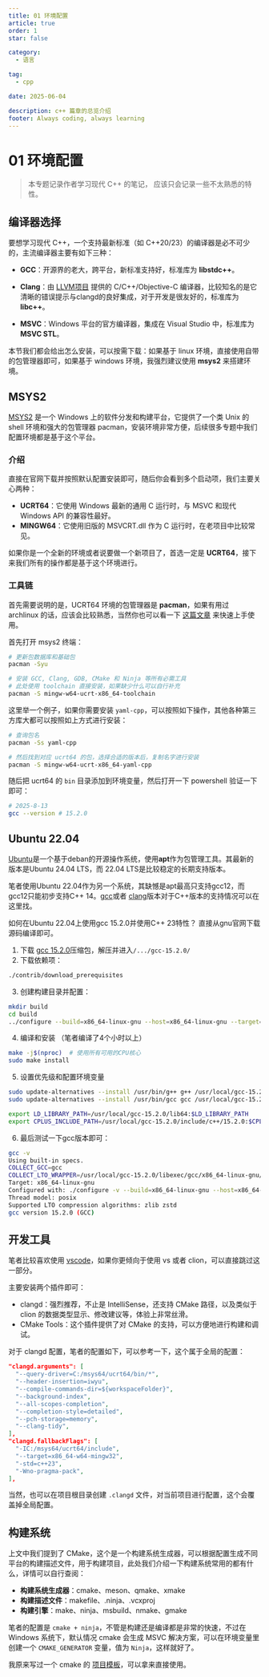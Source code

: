 ```yaml
---
title: 01 环境配置
article: true
order: 1
star: false

category:
  - 语言

tag:
  - cpp

date: 2025-06-04

description: c++ 篇章的总览介绍
footer: Always coding, always learning
---
```


<!-- more -->

# 01 环境配置

> 本专题记录作者学习现代 C++ 的笔记， 应该只会记录一些不太熟悉的特性。

## 编译器选择

要想学习现代 C++，一个支持最新标准（如 C++20/23）的编译器是必不可少的，主流编译器主要有如下三种：

- **GCC**：开源界的老大，跨平台，新标准支持好，标准库为 **libstdc++**。

- **Clang**：由 [LLVM项目](https://github.com/llvm/llvm-project) 提供的 C/C++/Objective-C 编译器，比较知名的是它清晰的错误提示与clangd的良好集成，对于开发是很友好的，标准库为 **libc++**。

- **MSVC**：Windows 平台的官方编译器，集成在 Visual Studio 中，标准库为 **MSVC STL**。

本节我们都会给出怎么安装，可以按需下载：如果基于 linux 环境，直接使用自带的包管理器即可，如果基于 windows 环境，我强烈建议使用 **msys2** 来搭建环境。

## MSYS2

[MSYS2](https://www.msys2.org/) 是一个 Windows 上的软件分发和构建平台，它提供了一个类 Unix 的 shell 环境和强大的包管理器 pacman，安装环境非常方便，后续很多专题中我们配置环境都是基于这个平台。

### 介绍

直接在官网下载并按照默认配置安装即可，随后你会看到多个启动项，我们主要关心两种：

- **UCRT64**：它使用 Windows 最新的通用 C 运行时，与 MSVC 和现代 Windows API 的兼容性最好。
- **MINGW64**：它使用旧版的 MSVCRT.dll 作为 C 运行时，在老项目中比较常见。

如果你是一个全新的环境或者说要做一个新项目了，首选一定是 **UCRT64**，接下来我们所有的操作都是基于这个环境进行。

### 工具链

首先需要说明的是，UCRT64 环境的包管理器是 **pacman**，如果有用过 archlinux 的话，应该会比较熟悉，当然你也可以看一下 [这篇文章](https://www.atlantic.net/dedicated-server-hosting/how-to-use-pacman-in-arch-linux/) 来快速上手使用。

首先打开 msys2 终端：

```bash
# 更新包数据库和基础包
pacman -Syu

# 安装 GCC, Clang, GDB, CMake 和 Ninja 等所有必需工具
# 此处使用 toolchain 直接安装，如果缺少什么可以自行补充
pacman -S mingw-w64-ucrt-x86_64-toolchain
```

这里举一个例子，如果你需要安装 `yaml-cpp`，可以按照如下操作，其他各种第三方库大都可以按照如上方式进行安装：

```bash
# 查询包名
pacman -Ss yaml-cpp

# 然后找到对应 ucrt64 的包，选择合适的版本后，复制名字进行安装
pacman -S mingw-w64-ucrt-x86_64-yaml-cpp
```

随后把 ucrt64 的 `bin` 目录添加到环境变量，然后打开一下 powershell 验证一下即可：

```bash
# 2025-8-13
gcc --version # 15.2.0
```

## Ubuntu 22.04

[Ubuntu](https://ubuntu.com/desktop)是一个基于deban的开源操作系统，使用**apt**作为包管理工具。其最新的版本是Ubuntu 24.04 LTS，而 22.04 LTS是比较稳定的长期支持版本。

笔者使用Ubuntu 22.04作为另一个系统，其缺憾是apt最高只支持gcc12，而gcc12只能初步支持C++ 14。[gcc](https://gcc.gnu.org/projects/cxx-status.html)或者 [clang](https://clang.llvm.org/cxx_status.html)版本对于C++版本的支持情况可以在这里找。

如何在Ubuntu 22.04上使用gcc 15.2.0并使用C++ 23特性？ 直接从gnu官网下载源码编译即可。

1. 下载 [gcc 15.2.0](https://ftp.gnu.org/gnu/gcc/gcc-15.2.0/)压缩包，解压并进入`/.../gcc-15.2.0/`
2. 下载依赖项：
```bash
./contrib/download_prerequisites
```
3. 创建构建目录并配置：
```bash
mkdir build
cd build
../configure --build=x86_64-linux-gnu --host=x86_64-linux-gnu --target=x86_64-linux-gnu --prefix=/usr/local/gcc-15.2.0 --enable-checking=release --enable-languages=c,c++ --disable-multilib --program-suffix=-15.2.0
```
4. 编译和安装 （笔者编译了4个小时以上）
```bash
make -j$(nproc)  # 使用所有可用的CPU核心
sudo make install
```
5. 设置优先级和配置环境变量
```bash
sudo update-alternatives --install /usr/bin/g++ g++ /usr/local/gcc-15.2.0/bin/g++-15.2.0 150
sudo update-alternatives --install /usr/bin/gcc gcc /usr/local/gcc-15.2.0/bin/gcc-15.2.0 150

export LD_LIBRARY_PATH=/usr/local/gcc-15.2.0/lib64:$LD_LIBRARY_PATH
export CPLUS_INCLUDE_PATH=/usr/local/gcc-15.2.0/include/c++/15.2.0:$CPLUS_INCLUDE_PATH
```

6. 最后测试一下gcc版本即可：
```bash
gcc -v
Using built-in specs.
COLLECT_GCC=gcc
COLLECT_LTO_WRAPPER=/usr/local/gcc-15.2.0/libexec/gcc/x86_64-linux-gnu/15.2.0/lto-wrapper
Target: x86_64-linux-gnu
Configured with: ./configure -v --build=x86_64-linux-gnu --host=x86_64-linux-gnu --target=x86_64-linux-gnu --prefix=/usr/local/gcc-15.2.0 --enable-checking=release --enable-languages=c,c++ --disable-multilib --program-suffix=-15.2.0
Thread model: posix
Supported LTO compression algorithms: zlib zstd
gcc version 15.2.0 (GCC)
```

## 开发工具

笔者比较喜欢使用 [vscode](https://code.visualstudio.com/)，如果你更倾向于使用 vs 或者 clion，可以直接跳过这一部分。

主要安装两个插件即可：

- clangd：强烈推荐，不止是 IntelliSense，还支持 CMake 路径，以及类似于 clion 的数据类型显示、修改建议等，体验上非常丝滑。
- CMake Tools：这个插件提供了对 CMake 的支持，可以方便地进行构建和调试。

对于 clangd 配置，笔者的配置如下，可以参考一下，这个属于全局的配置：

```json
"clangd.arguments": [
  "--query-driver=C:/msys64/ucrt64/bin/*",
  "--header-insertion=iwyu",
  "--compile-commands-dir=${workspaceFolder}",
  "--background-index",
  "--all-scopes-completion",
  "--completion-style=detailed",
  "--pch-storage=memory",
  "--clang-tidy",
],
"clangd.fallbackFlags": [
  "-IC:/msys64/ucrt64/include",
  "--target=x86_64-w64-mingw32",
  "-std=c++23",
  "-Wno-pragma-pack",
],
```

当然，也可以在项目根目录创建 `.clangd` 文件，对当前项目进行配置，这个会覆盖掉全局配置。

## 构建系统

上文中我们提到了 CMake，这个是一个构建系统生成器，可以根据配置生成不同平台的构建描述文件，用于构建项目，此处我们介绍一下构建系统常用的都有什么，详情可以自行查阅：

- **构建系统生成器**：cmake、meson、qmake、xmake
- **构建描述文件**：makefile、.ninja、.vcxproj
- **构建引擎**：make、ninja、msbuild、nmake、gmake

笔者的配置是 `cmake + ninja`，不管是构建还是编译都是非常的快速，不过在 Windows 系统下，默认情况 cmake 会生成 MSVC 解决方案，可以在环境变量里创建一个 `CMAKE_GENERATOR` 变量，值为 `Ninja`，这样就好了。

我原来写过一个 cmake 的 [项目模板](https://github.com/KBchulan/CMakeTemplate)，可以拿来直接使用。
